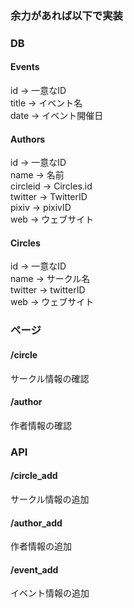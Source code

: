 ### 余力があれば以下で実装

### DB
#### Events
id -> 一意なID  
title -> イベント名  
date -> イベント開催日  

#### Authors
id -> 一意なID  
name -> 名前  
circleid -> Circles.id  
twitter -> TwitterID  
pixiv -> pixivID  
web -> ウェブサイト  

#### Circles
id -> 一意なID  
name -> サークル名  
twitter -> twitterID  
web -> ウェブサイト  

### ページ
#### /circle
サークル情報の確認  

#### /author
作者情報の確認  

### API
#### /circle_add
サークル情報の追加  

#### /author_add
作者情報の追加  

#### /event_add
イベント情報の追加  